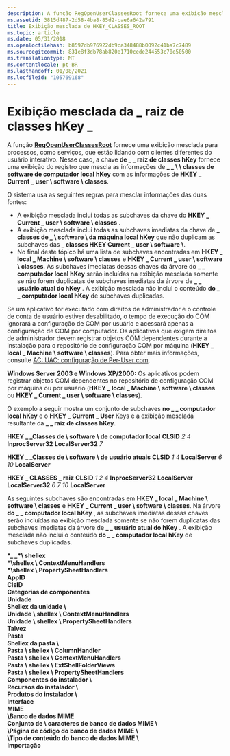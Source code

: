 ```yaml
---
description: A função RegOpenUserClassesRoot fornece uma exibição mesclada para processos, como serviços, que estão lidando com clientes diferentes do usuário interativo.
ms.assetid: 3815d487-2d58-4ba8-85d2-cae6a642a791
title: Exibição mesclada de HKEY_CLASSES_ROOT
ms.topic: article
ms.date: 05/31/2018
ms.openlocfilehash: b8597db976922db9ca348488b0092c41ba7c7489
ms.sourcegitcommit: 831e8f3db78ab820e1710cede244553c70e50500
ms.translationtype: MT
ms.contentlocale: pt-BR
ms.lasthandoff: 01/08/2021
ms.locfileid: "105769168"
---
```

# <a name="merged-view-of-hkey_classes_root"></a>Exibição mesclada da \_ raiz de classes hKey \_

A função [**RegOpenUserClassesRoot**](/windows/desktop/api/Winreg/nf-winreg-regopenuserclassesroot) fornece uma exibição mesclada para processos, como serviços, que estão lidando com clientes diferentes do usuário interativo. Nesse caso, a chave **de \_ \_ raiz de classes hKey** fornece uma exibição do registro que mescla as informações de **\_ \_ \\ \\ classes de software de computador local hKey** com as informações de **HKEY \_ Current \_ user \\ software \\ classes**.

O sistema usa as seguintes regras para mesclar informações das duas fontes:

-   A exibição mesclada inclui todas as subchaves da chave do **HKEY \_ Current \_ user \\ software \\ classes** .
-   A exibição mesclada inclui todas as subchaves imediatas da chave de **\_ classes de \_ \\ software \\ da máquina local hKey** que não duplicam as subchaves das **\_ classes HKEY Current \_ user \\ software \\**.
-   No final deste tópico há uma lista de subchaves encontradas em **HKEY \_ local \_ Machine \\ software \\ classes** e **HKEY \_ Current \_ user \\ software \\ classes**. As subchaves imediatas dessas chaves da árvore do **\_ \_ computador local hKey** serão incluídas na exibição mesclada somente se não forem duplicatas de subchaves imediatas da árvore de **\_ \_ usuário atual do hKey** . A exibição mesclada não inclui o conteúdo **do \_ \_ computador local hKey** de subchaves duplicadas.

Se um aplicativo for executado com direitos de administrador e o controle de conta de usuário estiver desabilitado, o tempo de execução do COM ignorará a configuração de COM por usuário e acessará apenas a configuração de COM por computador. Os aplicativos que exigem direitos de administrador devem registrar objetos COM dependentes durante a instalação para o repositório de configuração COM por máquina (**HKEY \_ local \_ Machine \\ software \\ classes**). Para obter mais informações, consulte [AC: UAC: configuração de Per-User com](/previous-versions/bb756926(v=msdn.10)).

**Windows Server 2003 e Windows XP/2000:** Os aplicativos podem registrar objetos COM dependentes no repositório de configuração COM por máquina ou por usuário (**HKEY \_ local \_ Machine \\ software \\ classes** ou **HKEY \_ Current \_ user \\ software \\ classes**).

O exemplo a seguir mostra um conjunto de subchaves **no \_ \_ computador local hKey** e o **HKEY \_ Current \_ User** Keys e a exibição mesclada resultante da **\_ \_ raiz de classes hKey**.

**HKEY \_ \_Classes de \\ software \\ de computador local**    **CLSID**       *2*       *4*          **InprocServer32**          **LocalServer32**       *7*

**HKEY \_ \_Classes de \\ software \\ de usuário atuais**    **CLSID**       *1*       *4*          **LocalServer**       *6*       *10*          **LocalServer**

**HKEY \_ CLASSES \_ raiz**    **CLSID**       *1*       *2*       *4*          **InprocServer32**          **LocalServer**          **LocalServer32**       *6*       *7*       *10*          **LocalServer**

As seguintes subchaves são encontradas em **HKEY \_ local \_ Machine \\ software \\ classes** e **HKEY \_ Current \_ user \\ software \\ classes**. Na árvore **do \_ \_ computador local hKey** , as subchaves imediatas dessas chaves serão incluídas na exibição mesclada somente se não forem duplicatas das subchaves imediatas da árvore de **\_ \_ usuário atual do hKey** . A exibição mesclada não inclui o conteúdo **do \_ \_ computador local hKey** de subchaves duplicadas.

**\**_ _*\*\\ shellex**  
**\*\\shellex \\ ContextMenuHandlers**  
**\*\\shellex \\ PropertySheetHandlers**  
**AppID**  
**ClsID**  
**Categorias de componentes**  
**Unidade**  
**Shellex da unidade \\**  
**Unidade \\ shellex \\ ContextMenuHandlers**  
**Unidade \\ shellex \\ PropertySheetHandlers**  
**Talvez**  
**Pasta**  
**Shellex da pasta \\**  
**Pasta \\ shellex \\ ColumnHandler**  
**Pasta \\ shellex \\ ContextMenuHandlers**  
**Pasta \\ shellex \\ ExtShellFolderViews**  
**Pasta \\ shellex \\ PropertySheetHandlers**  
**Componentes do instalador \\**  
**Recursos do instalador \\**  
**Produtos do instalador \\**  
**Interface**  
**MIME**  
**\\Banco de dados MIME**  
**Conjunto de \\ caracteres de banco de dados MIME \\**  
**\\Página de código do banco de dados MIME \\**  
**\\Tipo de conteúdo do banco de dados MIME \\**  
**Importação**  


 

 
